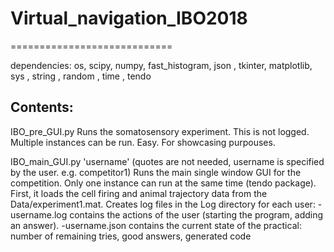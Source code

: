 # Virtual_navigation_IBO2018
============================

dependencies:
os, scipy, numpy, fast_histogram, json , tkinter, matplotlib, sys , string , random , time , tendo

Contents:
---------
IBO_pre_GUI.py
Runs the somatosensory experiment. This is not logged. Multiple instances can be run. Easy. For showcasing purpouses.

IBO_main_GUI.py 'username'    (quotes are not needed, username is specified by the user. e.g. competitor1)
Runs the main single window GUI for the competition. Only one instance can run at the same time (tendo package).
First, it loads the cell firing and animal trajectory data from the Data/experiment1.mat.
Creates log files in the Log directory for each user:
    -username.log contains the actions of the user (starting the program, adding an answer).
    -username.json contains the current state of the practical: number of remaining tries, good answers, generated code
